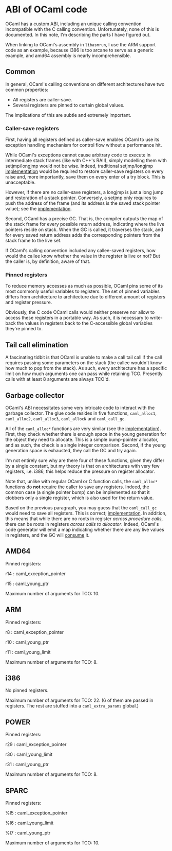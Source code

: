 ABI of OCaml code
=================

OCaml has a custom ABI, including an unique calling convention incompatible
with the C calling convention. Unfortunately, none of this is documented.
In this note, I'm describing the parts I have figured out.

When linking to OCaml's assembly in `libasmrun`, I use the ARM support
code as an example, because i386 is too arcane to serve as a generic
example, and amd64 assembly is nearly incomprehensible.

Common
------

In general, OCaml's calling conventions on different architectures have
two common properties:

  * All registers are caller-save.
  * Several registers are pinned to certain global values.

The implications of this are subtle and extremely important.

### Caller-save registers

First, having all registers defined as caller-save enables OCaml to use
its exception handling mechanism for control flow without a performance
hit.

While OCaml's exceptions cannot cause arbitrary code to execute in
intermediate stack frames (like with C++'s RAII), simply modelling
them with setjmp/longjmp would not be wise. Indeed, traditional
setjmp/longjmp [implementation][sjlj] would be required to restore
caller-save registers on every raise and, more importantly, save
them on every enter of a try block. This is unacceptable.

However, if there are no caller-save registers, a longjmp is just
a long jump and restoration of a stack pointer. Conversely, a setjmp
only requires to push the address of the frame (and its address
is the saved stack pointer value); see the [implementation][sjljcaml].

[sjlj]: https://sourceware.org/git/?p=glibc.git;a=blob;f=sysdeps/x86_64/__longjmp.S;h=fbac0d91524698b3612526bbf5a3df8e1ed81393;hb=HEAD
[sjljcaml]: https://github.com/ocaml/ocaml/blob/trunk/asmrun/arm.S#L283

Second, OCaml has a precise GC. That is, the compiler outputs the map
of the stack frame for every possible return address, indicating where
the live pointers reside on stack. When the GC is called, it traverses
the stack, and for every saved return address adds the corresponding
pointers from the stack frame to the live set.

If OCaml's calling convention included any callee-saved registers, how
would the callee know whether the value in the register is live or not?
But the caller is, by definition, aware of that.

### Pinned registers

To reduce memory accesses as much as possible, OCaml pins some of its
most commonly useful variables to registers. The set of pinned variables
differs from architecture to architecture due to different amount
of registers and register pressure.

Obviously, the C code OCaml calls would neither preserve nor allow to
access these registers in a portable way. As such, it is necessary to
write-back the values in registers back to the C-accessible global
variables they're pinned to.

Tail call elimination
---------------------

A fascinating tidbit is that OCaml is unable to make a call tail call
if the call requires passing some parameters on the stack (the callee
wouldn't know how much to pop from the stack). As such, every architecture
has a specific limit on how much arguments one can pass while retaining
TCO. Presently calls with at least 8 arguments are always TCO'd.

Garbage collector
-----------------

OCaml's ABI necessitates some very intricate code to interact with the
garbage collector. The glue code resides in five functions,
`caml_alloc1`, `caml_alloc2`, `caml_alloc3`, `caml_allocN` and
`caml_call_gc`.

All of the `caml_alloc*` functions are very similar (see the
[implementation][camlalloc]). First, they check whether there is enough
space in the young generation for the object they need to allocate.
This is a simple bump-pointer allocator, and as such, the check is
a single integer comparison. Second, if the young generation space is
exhausted, they call the GC and try again.

I'm not entirely sure why are there four of these functions, given
they differ by a single constant, but my theory is that on architectures
with very few registers, i.e. i386, this helps reduce the pressure
on register allocator.

Note that, unlike with regular OCaml or C function calls, the `caml_alloc*`
functions do **not** require the caller to save any registers. Indeed,
the common case (a single pointer bump) can be implemented so that it
clobbers only a single register, which is also used for the return
value.

Based on the previous paragraph, you may guess that the `caml_call_gc`
would need to save all registers. This is correct; [implementation][camlgc].
In addition, this means that while there are no roots in register
*across procedure calls*, there can be roots in registers *across calls
to allocator*. Indeed, OCaml's code generator will emit a map indicating whether
there are any live values in registers, and the GC will [consume][gcreg]
it.

[camlalloc]: https://github.com/ocaml/ocaml/blob/trunk/asmrun/arm.S#L126
[camlgc]: https://github.com/ocaml/ocaml/blob/trunk/asmrun/arm.S#L92
[gcreg]: https://github.com/ocaml/ocaml/blob/trunk/asmrun/roots.c#L197

AMD64
-----

Pinned registers:

r14
: caml_exception_pointer

r15
: caml_young_ptr

Maximum number of arguments for TCO: 10.

ARM
---

Pinned registers:

r8
: caml_exception_pointer

r10
: caml_young_ptr

r11
: caml_young_limit

Maximum number of arguments for TCO: 8.

i386
----

No pinned registers.

Maximum number of arguments for TCO: 22. (6 of them are passed in registers.
The rest are stuffed into a `caml_extra_params` global.)

POWER
-----

Pinned registers:

r29
: caml_exception_pointer

r30
: caml_young_limit

r31
: caml_young_ptr

Maximum number of arguments for TCO: 8.

SPARC
-----

Pinned registers:

%l5
: caml_exception_pointer

%l6
: caml_young_limit

%l7
: caml_young_ptr

Maximum number of arguments for TCO: 10.

